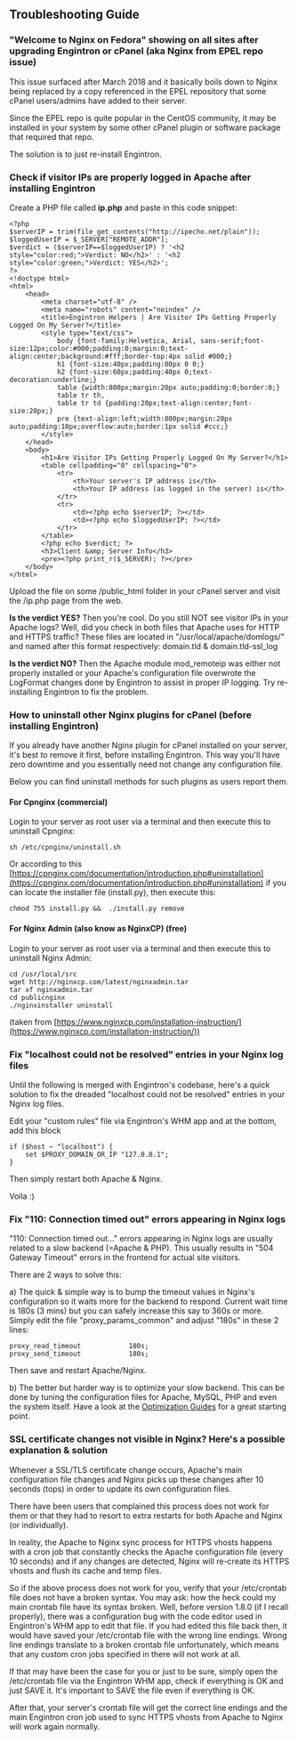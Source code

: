 ## Troubleshooting Guide


### "Welcome to Nginx on Fedora" showing on all sites after upgrading Engintron or cPanel (aka Nginx from EPEL repo issue)

This issue surfaced after March 2018 and it basically boils down to Nginx being replaced by a copy referenced in the EPEL repository that some cPanel users/admins have added to their server.

Since the EPEL repo is quite popular in the CentOS community, it may be installed in your system by some other cPanel plugin or software package that required that repo.

The solution is to just re-install Engintron.


### Check if visitor IPs are properly logged in Apache after installing Engintron

Create a PHP file called **ip.php** and paste in this code snippet:

```
<?php
$serverIP = trim(file_get_contents("http://ipecho.net/plain"));
$loggedUserIP = $_SERVER["REMOTE_ADDR"];
$verdict = ($serverIP==$loggedUserIP) ? '<h2 style="color:red;">Verdict: NO</h2>' : '<h2 style="color:green;">Verdict: YES</h2>';
?>
<!doctype html>
<html>
    <head>
        <meta charset="utf-8" />
        <meta name="robots" content="noindex" />
        <title>Engintron Helpers | Are Visitor IPs Getting Properly Logged On My Server?</title>
        <style type="text/css">
            body {font-family:Helvetica, Arial, sans-serif;font-size:12px;color:#000;padding:0;margin:0;text-align:center;background:#fff;border-top:4px solid #000;}
            h1 {font-size:40px;padding:80px 0 0;}
            h2 {font-size:60px;padding:40px 0;text-decoration:underline;}
            table {width:800px;margin:20px auto;padding:0;border:0;}
            table tr th,
            table tr td {padding:20px;text-align:center;font-size:20px;}
            pre {text-align:left;width:800px;margin:20px auto;padding:10px;overflow:auto;border:1px solid #ccc;}
        </style>
    </head>
    <body>
        <h1>Are Visitor IPs Getting Properly Logged On My Server?</h1>
        <table cellpadding="0" cellspacing="0">
            <tr>
                <th>Your server's IP address is</th>
                <th>Your IP address (as logged in the server) is</th>
            </tr>
            <tr>
                <td><?php echo $serverIP; ?></td>
                <td><?php echo $loggedUserIP; ?></td>
            </tr>
        </table>
        <?php echo $verdict; ?>
        <h3>Client &amp; Server Info</h3>
        <pre><?php print_r($_SERVER); ?></pre>
    </body>
</html>
```

Upload the file on some /public\_html folder in your cPanel server and visit the /ip.php page from the web.

**Is the verdict YES?** Then you're cool. Do you still NOT see visitor IPs in your Apache logs? Well, did you check in both files that Apache uses for HTTP and HTTPS traffic? These files are located in "/usr/local/apache/domlogs/" and named after this format respectively: domain.tld & domain.tld-ssl\_log

**Is the verdict NO?** Then the Apache module mod\_remoteip was either not properly installed or your Apache's configuration file overwrote the LogFormat changes done by Engintron to assist in proper IP logging. Try re-installing Engintron to fix the problem.


### How to uninstall other Nginx plugins for cPanel (before installing Engintron)

If you already have another Nginx plugin for cPanel installed on your server, it's best to remove it first, before installing Engintron. This way you'll have zero downtime and you essentially need not change any configuration file.

Below you can find uninstall methods for such plugins as users report them.

#### For Cpnginx (commercial)
Login to your server as root user via a terminal and then execute this to uninstall Cpnginx:
```
sh /etc/cpnginx/uninstall.sh
```

Or according to this [https://cpnginx.com/documentation/introduction.php#uninstallation](https://cpnginx.com/documentation/introduction.php#uninstallation) if you can locate the installer file (install.py), then execute this:
```
chmod 755 install.py &&  ./install.py remove
```

#### For Nginx Admin (also know as NginxCP) (free)
Login to your server as root user via a terminal and then execute this to uninstall Nginx Admin:
```
cd /usr/local/src
wget http://nginxcp.com/latest/nginxadmin.tar
tar xf nginxadmin.tar
cd publicnginx
./nginxinstaller uninstall
```
(taken from [https://www.nginxcp.com/installation-instruction/](https://www.nginxcp.com/installation-instruction/))


### Fix "localhost could not be resolved" entries in your Nginx log files

Until the following is merged with Engintron's codebase, here's a quick solution to fix the dreaded "localhost could not be resolved" entries in your Nginx log files.

Edit your "custom rules" file via Engintron's WHM app and at the bottom, add this block

```
if ($host ~ "localhost") {
    set $PROXY_DOMAIN_OR_IP "127.0.0.1";
}
```

Then simply restart both Apache & Nginx.

Voila :)


### Fix "110: Connection timed out" errors appearing in Nginx logs

"110: Connection timed out..." errors appearing in Nginx logs are usually related to a slow backend (=Apache & PHP). This usually results in "504 Gateway Timeout" errors in the frontend for actual site visitors.

There are 2 ways to solve this:

a) The quick & simple way is to bump the timeout values in Nginx's configuration so it waits more for the backend to respond. Current wait time is 180s (3 mins) but you can safely increase this say to 360s or more. Simply edit the file "proxy\_params\_common" and adjust "180s" in these 2 lines:
```
proxy_read_timeout            180s;
proxy_send_timeout            180s;
```

Then save and restart Apache/Nginx.

b) The better but harder way is to optimize your slow backend. This can be done by tuning the configuration files for Apache, MySQL, PHP and even the system itself. Have a look at the [Optimization Guides](https://engintron.com/docs/#/pages/Beyond-Engintron-cPanel-WHM-initial-optimal-setup) for a great starting point.


### SSL certificate changes not visible in Nginx? Here's a possible explanation & solution

Whenever a SSL/TLS certificate change occurs, Apache's main configuration file changes and Nginx picks up these changes after 10 seconds (tops) in order to update its own configuration files.

There have been users that complained this process does not work for them or that they had to resort to extra restarts for both Apache and Nginx (or individually).

In reality, the Apache to Nginx sync process for HTTPS vhosts happens with a cron job that constantly checks the Apache configuration file (every 10 seconds) and if any changes are detected, Nginx will re-create its HTTPS vhosts and flush its cache and temp files.

So if the above process does not work for you, verify that your /etc/crontab file does not have a broken syntax. You may ask: how the heck could my main crontab file have its syntax broken. Well, before version 1.8.0 (if I recall properly), there was a configuration bug with the code editor used in Engintron's WHM app to edit that file. If you had edited this file back then, it would have saved your /etc/crontab file with the wrong line endings. Wrong line endings translate to a broken crontab file unfortunately, which means that any custom cron jobs specified in there will not work at all.

If that may have been the case for you or just to be sure, simply open the /etc/crontab file via the Engintron WHM app, check if everything is OK and just SAVE it. It's important to SAVE the file even if everything is OK.

After that, your server's crontab file will get the correct line endings and the main Engintron cron job used to sync HTTPS vhosts from Apache to Nginx will work again normally.
